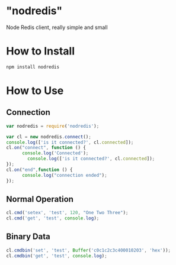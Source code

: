 "nodredis"
==========

Node Redis client, really simple and small

How to Install
==============

```sh
npm install nodredis
```

How to Use
==========

Connection
----------
```javascript
var nodredis = require('nodredis');

var cl = new nodredis.connect();
console.log(['is it connected?', cl.connected]);
cl.on("connect", function () {
      console.log('Connected');
        console.log(['is it connected?', cl.connected]);
});
cl.on("end",function () {
      console.log("connection ended");
});
```

Normal Operation
----------------
```javascript
cl.cmd('setex', 'test', 120, "One Two Three");
cl.cmd('get', 'test', console.log);
```

Binary Data
-----------
```javascript
cl.cmdbin('set', 'test', Buffer('c0c1c2c3c400010203', 'hex'));
cl.cmdbin('get', 'test', console.log);
```

